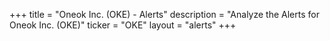 +++
title = "Oneok Inc. (OKE) - Alerts"
description = "Analyze the Alerts for Oneok Inc. (OKE)"
ticker = "OKE"
layout = "alerts"
+++

